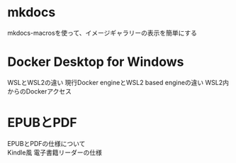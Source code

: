 # mkdocs
mkdocs-macrosを使って、イメージギャラリーの表示を簡単にする

# Docker Desktop for Windows
WSLとWSL2の違い
現行Docker engineとWSL2 based engineの違い
WSL2内からのDockerアクセス

# EPUBとPDF
EPUBとPDFの仕様について  
Kindle風 電子書籍リーダーの仕様  
